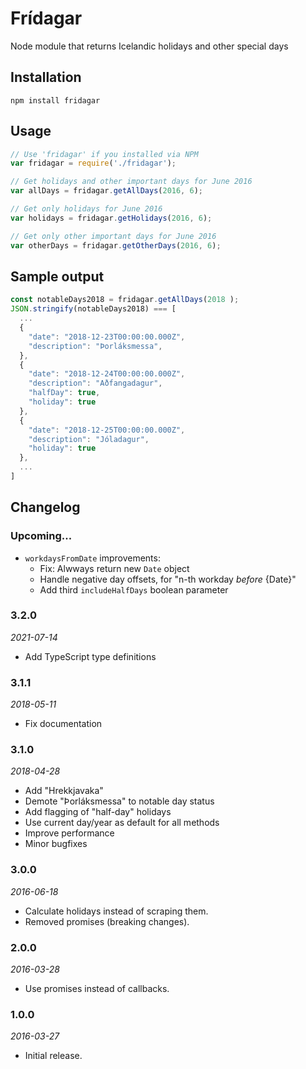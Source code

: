 # Frídagar

Node module that returns Icelandic holidays and other special days

## Installation

```
npm install fridagar
```

## Usage

```javascript
// Use 'fridagar' if you installed via NPM
var fridagar = require('./fridagar');

// Get holidays and other important days for June 2016
var allDays = fridagar.getAllDays(2016, 6);

// Get only holidays for June 2016
var holidays = fridagar.getHolidays(2016, 6);

// Get only other important days for June 2016
var otherDays = fridagar.getOtherDays(2016, 6);
```

## Sample output

```javascript
const notableDays2018 = fridagar.getAllDays(2018 );
JSON.stringify(notableDays2018) === [
  ...
  {
    "date": "2018-12-23T00:00:00.000Z",
    "description": "Þorláksmessa",
  },
  {
    "date": "2018-12-24T00:00:00.000Z",
    "description": "Aðfangadagur",
    "halfDay": true,
    "holiday": true
  },
  {
    "date": "2018-12-25T00:00:00.000Z",
    "description": "Jóladagur",
    "holiday": true
  },
  ...
]
```



## Changelog

### Upcoming...
- `workdaysFromDate` improvements:
  - Fix: Alwways return new `Date` object
  - Handle negative day offsets, for "n-th workday _before_ {Date}"
  - Add third `includeHalfDays` boolean parameter

### 3.2.0
_2021-07-14_
- Add TypeScript type definitions


### 3.1.1
_2018-05-11_
- Fix documentation


### 3.1.0
_2018-04-28_
- Add "Hrekkjavaka"
- Demote "Þorláksmessa" to notable day status
- Add flagging of "half-day" holidays
- Use current day/year as default for all methods
- Improve performance
- Minor bugfixes


### 3.0.0
_2016-06-18_
- Calculate holidays instead of scraping them.
- Removed promises (breaking changes).


### 2.0.0
_2016-03-28_
- Use promises instead of callbacks.


### 1.0.0
_2016-03-27_
- Initial release.
